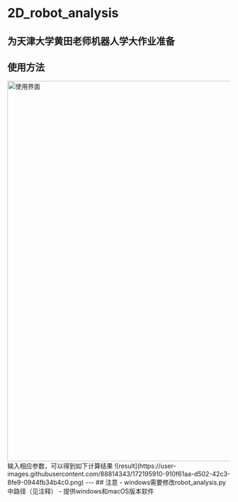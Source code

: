 # 2D_robot_analysis
为天津大学黄田老师机器人学大作业准备
---
## 使用方法
<img width="857" alt="使用界面" src="https://user-images.githubusercontent.com/88814343/172195119-d558bc52-ce83-4206-9fed-043b4dc46159.png">
输入相应参数，可以得到如下计算结果
![result](https://user-images.githubusercontent.com/88814343/172195910-910f61aa-d502-42c3-8fe9-0944fb34b4c0.png)
---
## 注意
- windows需要修改robot_analysis.py中路径（见注释）
- 提供windows和macOS版本软件
